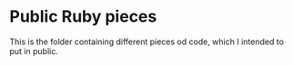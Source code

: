 # Public Ruby pieces

This is the folder containing different pieces od code, which I intended to put in public.
